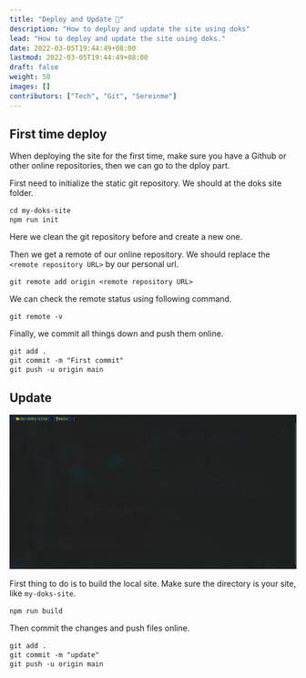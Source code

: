 ```yaml
---
title: "Deploy and Update 🎈"
description: "How to deploy and update the site using doks"
lead: "How to deploy and update the site using doks."
date: 2022-03-05T19:44:49+08:00
lastmod: 2022-03-05T19:44:49+08:00
draft: false
weight: 50
images: []
contributors: ["Tech", "Git", "Sereinme"]
---
```


## First time deploy

When deploying the site for the first time, make sure you have a Github or other online repositories, then we can go to the dploy part.

First need to initialize the static git repository. We should at the doks site folder.

```shell
cd my-doks-site
npm run init
```

Here we clean the git repository before and create a new one.

Then we get a remote of our online repository. We should replace the `<remote repository URL>` by our personal url.

```shell
git remote add origin <remote repository URL>
```

We can check the remote status using following command.

```shell
git remote -v
```

Finally, we commit all things down and push them online.

```shell
git add .
git commit -m "First commit"
git push -u origin main
```

## Update

![Image](small.gif "Update commands and layouts.")

First thing to do is to build the local site. Make sure the directory is your site, like `my-doks-site`.

```shell
npm run build
```

Then commit the changes and push files online.

```shell
git add .
git commit -m "update"
git push -u origin main
```
